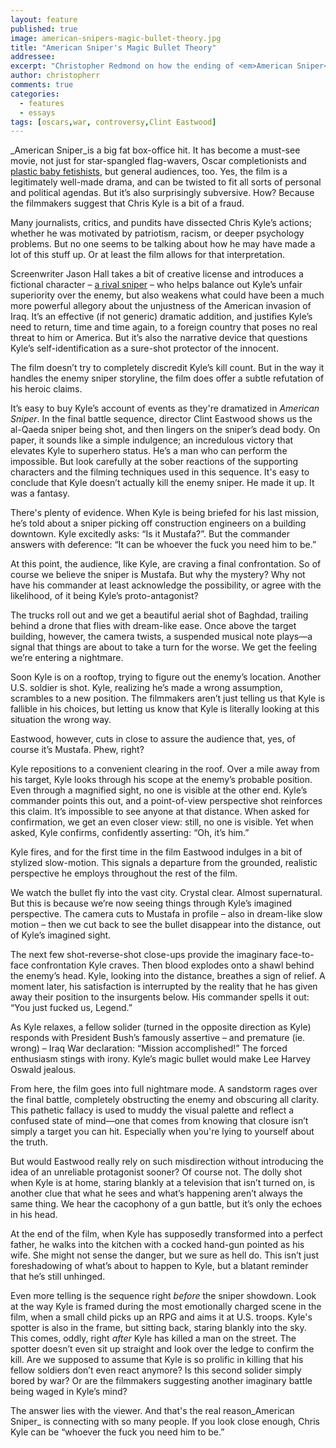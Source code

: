 ---
layout: feature
published: true
image: american-snipers-magic-bullet-theory.jpg
title: "American Sniper's Magic Bullet Theory"
addressee: 
excerpt: "Christopher Redmond on how the ending of <em>American Sniper</em> questions its hero's credibility."
author: christopherr
comments: true
categories:
  - features
  - essays
tags: [oscars,war, controversy,Clint Eastwood]
---_American Sniper_is a big fat box-office hit. It has become a must-see movie, not just for star-spangled flag-wavers, Oscar completionists and [plastic baby fetishists](http://www.hollywoodreporter.com/news/american-snipers-fake-baby-mocked-764702), but general audiences, too. Yes, the film is a legitimately well-made drama, and can be twisted to fit all sorts of personal and political agendas. But it’s also surprisingly subversive. How? Because the filmmakers suggest that Chris Kyle is a bit of a fraud. 

Many journalists, critics, and pundits have dissected Chris Kyle’s actions; whether he was motivated by patriotism, racism, or deeper psychology problems. But no one seems to be talking about how he may have made a lot of this stuff up. Or at least the film allows for that interpretation. 

Screenwriter Jason Hall takes a bit of creative license and introduces a fictional character – [a rival sniper](http://www.dearcastandcrew.com/content/2015/1/16/american-sniper.html) – who helps balance out Kyle’s unfair superiority over the enemy, but also weakens what could have been a much more powerful allegory about the unjustness of the American invasion of Iraq. It’s an effective (if not generic) dramatic addition, and justifies Kyle’s need to return, time and time again, to a foreign country that poses no real threat to him or America. But it’s also the narrative device that questions Kyle’s self-identification as a sure-shot protector of the innocent. 

The film doesn’t try to completely discredit Kyle’s kill count. But in the way it handles the enemy sniper storyline, the film does offer a subtle refutation of his heroic claims. 

It’s easy to buy Kyle’s account of events as they're dramatized in _American Sniper_. In the final battle sequence, director Clint Eastwood shows us the al-Qaeda sniper being shot, and then lingers on the sniper’s dead body. On paper, it sounds like a simple indulgence; an incredulous victory that elevates Kyle to superhero status. He’s a man who can perform the impossible. But look carefully at the sober reactions of the supporting characters and the filming techniques used in this sequence. It's easy to conclude that Kyle doesn’t actually kill the enemy sniper. He made it up. It was a fantasy.

There's plenty of evidence. When Kyle is being briefed for his last mission, he’s told about a sniper picking off construction engineers on a building downtown. Kyle excitedly asks: “Is it Mustafa?”. But the commander answers with deference: “It can be whoever the fuck you need him to be.” 

At this point, the audience, like Kyle, are craving a final confrontation. So of course we believe the sniper is Mustafa. But why the mystery? Why not have his commander at least acknowledge the possibility, or agree with the likelihood, of it being Kyle’s proto-antagonist?

The trucks roll out and we get a beautiful aerial shot of Baghdad, trailing behind a drone that flies with dream-like ease. Once above the target building, however, the camera twists, a suspended musical note plays—a signal that things are about to take a turn for the worse. We get the feeling we’re entering a nightmare. 

Soon Kyle is on a rooftop, trying to figure out the enemy’s location. Another U.S. soldier is shot. Kyle, realizing he’s made a wrong assumption, scrambles to a new position. The filmmakers aren’t just telling us that Kyle is fallible in his choices, but letting us know that Kyle is literally looking at this situation the wrong way. 

Eastwood, however, cuts in close to assure the audience that, yes, of course it’s Mustafa. Phew, right? 

Kyle repositions to a convenient clearing in the roof. Over a mile away from his target, Kyle looks through his scope at the enemy’s probable position. Even through a magnified sight, no one is visible at the other end. Kyle’s commander points this out, and a point-of-view perspective shot reinforces this claim. It’s impossible to see anyone at that distance. When asked for confirmation, we get an even closer view: still, no one is visible. Yet when asked, Kyle confirms, confidently asserting: “Oh, it’s him.”

Kyle fires, and for the first time in the film Eastwood indulges in a bit of stylized slow-motion. This signals a departure from the grounded, realistic perspective he employs throughout the rest of the film. 

We watch the bullet fly into the vast city. Crystal clear. Almost supernatural. But this is because we’re now seeing things through Kyle’s imagined perspective. The camera cuts to Mustafa in profile – also in dream-like slow motion – then we cut back to see the bullet disappear into the distance, out of Kyle’s imagined sight. 

The next few shot-reverse-shot close-ups provide the imaginary face-to-face confrontation Kyle craves. Then blood explodes onto a shawl behind the enemy’s head. Kyle, looking into the distance, breathes a sign of relief. A moment later, his satisfaction is interrupted by the reality that he has given away their position to the insurgents below. His commander spells it out: “You just fucked us, Legend.”

As Kyle relaxes, a fellow solider (turned in the opposite direction as Kyle) responds with President Bush’s famously assertive – and premature (ie. wrong) – Iraq War declaration: “Mission accomplished!” The forced enthusiasm stings with irony. Kyle’s magic bullet would make Lee Harvey Oswald jealous. 

From here, the film goes into full nightmare mode. A sandstorm rages over the final battle, completely obstructing the enemy and obscuring all clarity. This pathetic fallacy is used to muddy the visual palette and reflect a confused state of mind—one that comes from knowing that closure isn’t simply a target you can hit. Especially when you're lying to yourself about the truth. 

But would Eastwood really rely on such misdirection without introducing the idea of an unreliable protagonist sooner? Of course not. The dolly shot when Kyle is at home, staring blankly at a television that isn’t turned on, is another clue that what he sees and what’s happening aren’t always the same thing. We hear the cacophony of a gun battle, but it’s only the echoes in his head. 

At the end of the film, when Kyle has supposedly transformed into a perfect father, he walks into the kitchen with a cocked hand-gun pointed as his wife. She might not sense the danger, but we sure as hell do. This isn’t just foreshadowing of what’s about to happen to Kyle, but a blatant reminder that he’s still unhinged. 

Even more telling is the sequence right _before_ the sniper showdown. Look at the way Kyle is framed during the most emotionally charged scene in the film, when a small child picks up an RPG and aims it at U.S. troops. Kyle's spotter is also in the frame, but sitting back, staring blankly into the sky. This comes, oddly, right _after_ Kyle has killed a man on the street. The spotter doesn’t even sit up straight and look over the ledge to confirm the kill. Are we supposed to assume that Kyle is so prolific in killing that his fellow soldiers don’t even react anymore? Is this second solider simply bored by war? Or are the filmmakers suggesting another imaginary battle being waged in Kyle’s mind? 

The answer lies with the viewer. And that's the real reason_American Sniper_ is connecting with so many people. If you look close enough,  Chris Kyle can be “whoever the fuck you need him to be.”